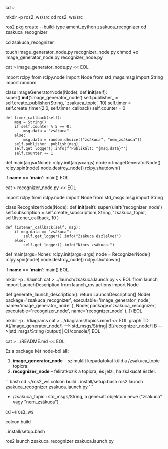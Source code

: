 
cd ~

mkdir -p ros2_ws/src
cd ros2_ws/src

ros2 pkg create --build-type ament_python zsakuca_recognizer
cd zsakuca_recognizer


cd zsakuca_recognizer

touch image_generator_node.py recognizer_node.py
chmod +x image_generator_node.py recognizer_node.py


cat > image_generator_node.py << EOL

import rclpy
from rclpy.node import Node
from std_msgs.msg import String
import random

class ImageGeneratorNode(Node):
    def __init__(self):
        super().__init__('image_generator_node')
        self.publisher_ = self.create_publisher(String, 'zsakuca_topic', 10)
        self.timer = self.create_timer(2.0, self.timer_callback)
        self.counter = 0

    def timer_callback(self):
        msg = String()
        if self.counter % 5 == 0:
            msg.data = "zsákuca"
        else:
            msg.data = random.choice(["zsákuca", "nem_zsákuca"])
        self.publisher_.publish(msg)
        self.get_logger().info(f'Publikált: "{msg.data}"')
        self.counter += 1

def main(args=None):
    rclpy.init(args=args)
    node = ImageGeneratorNode()
    rclpy.spin(node)
    node.destroy_node()
    rclpy.shutdown()

if __name__ == '__main__':
    main()
EOL

cat > recognizer_node.py << EOL

import rclpy
from rclpy.node import Node
from std_msgs.msg import String

class RecognizerNode(Node):
    def __init__(self):
        super().__init__('recognizer_node')
        self.subscription = self.create_subscription(
            String,
            'zsakuca_topic',
            self.listener_callback,
            10
        )

    def listener_callback(self, msg):
        if msg.data == "zsákuca":
            self.get_logger().info("Zsákuca észlelve!")
        else:
            self.get_logger().info("Nincs zsákuca.")

def main(args=None):
    rclpy.init(args=args)
    node = RecognizerNode()
    rclpy.spin(node)
    node.destroy_node()
    rclpy.shutdown()

if __name__ == '__main__':
    main()
EOL

mkdir -p ../launch
cat > ../launch/zsakuca.launch.py << EOL
from launch import LaunchDescription
from launch_ros.actions import Node

def generate_launch_description():
    return LaunchDescription([
        Node(
            package='zsakuca_recognizer',
            executable='image_generator_node',
            name='image_generator_node'
        ),
        Node(
            package='zsakuca_recognizer',
            executable='recognizer_node',
            name='recognizer_node'
        ),
    ])
EOL

mkdir -p ../diagrams
cat > ../diagrams/topics.mmd << EOL
graph TD
    A[/image_generator_node/] -->|std_msgs/String| B[/recognizer_node/]
    B -->|std_msgs/String (output)| C[/console/]
EOL


cat > ../README.md << EOL


Ez a package két node-ból áll:

1. **image_generator_node** – szimulált képadatokat küld a /zsakuca_topic topicra.
2. **recognizer_node** – feliratkozik a topicra, és jelzi, ha zsákucát észlel.



\`\`\`bash
cd ~/ros2_ws
colcon build
. install/setup.bash
ros2 launch zsakuca_recognizer zsakuca.launch.py
\`\`\`


- /zsakuca_topic : std_msgs/String, a generált objektum neve ("zsákuca" vagy "nem_zsákuca")



cd ~/ros2_ws

colcon build

. install/setup.bash

ros2 launch zsakuca_recognizer zsakuca.launch.py


